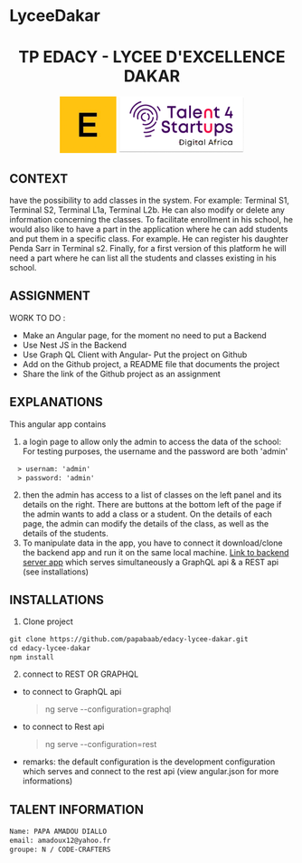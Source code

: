 # LyceeDakar
<h1 align = "center">TP EDACY - LYCEE D'EXCELLENCE DAKAR</h1>
<div align = "center">
  <img height = "100" src = "src/assets/readme/edacy.png" alt = "EDACY">
  <img height = "100" src = "src/assets/readme/talent4startups.png" alt = "TALENT4STARTUPS">
</div>

## CONTEXT
have the possibility to add classes in the system. For example: Terminal S1, Terminal S2, Terminal L1a, Terminal L2b. He can also modify or delete any information concerning the classes.
To facilitate enrollment in his school, he would also like to have a part in the application where he can add students and put them in a specific class. For example. He can register his daughter Penda Sarr in Terminal s2.
Finally, for a first version of this platform he will need a part where he can list all the students and classes existing in his school.

## ASSIGNMENT
WORK TO DO :
- Make an Angular page, for the moment no need to put a Backend
- Use Nest JS in the Backend
- Use Graph QL Client with Angular- Put the project on Github
- Add on the Github project, a README file that documents the project
- Share the link of the Github project as an assignment

## EXPLANATIONS
  This angular app contains
  1. a login page to allow only the admin to access the data of the school: For testing purposes, the username and the password are both 'admin'
```
  > usernam: 'admin'
  > password: 'admin'
```
  2. then the admin has access to a list of classes on the left panel and its details on the right. There are buttons at the bottom left of the page if the admin wants to add a class or a student. On the details of each page, the admin can modify the details of the class, as well as the details of the students.
  3. To manipulate data in the app, you have to connect it download/clone the backend app and run it on the same local machine. [Link to backend server app](https://github.com/papabaab/api-lyceedakar-nestjs) which serves simultaneously a GraphQL api & a REST api (see installations)
     
## INSTALLATIONS
1. Clone project
```
git clone https://github.com/papabaab/edacy-lycee-dakar.git
cd edacy-lycee-dakar
npm install
```
2. connect to REST OR GRAPHQL
 - to connect to GraphQL api
    > ng serve --configuration=graphql
 - to connect to Rest api
    > ng serve --configuration=rest

- remarks: the default configuration is the development configuration which serves and connect to the rest api (view angular.json for more informations)

## TALENT INFORMATION
  ````
  Name: PAPA AMADOU DIALLO
  email: amadoux12@yahoo.fr
  groupe: N / CODE-CRAFTERS
````

  
